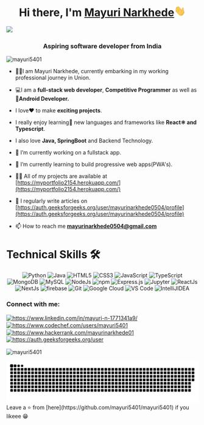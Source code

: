 <h1 align="center">Hi there, I'm <a target="_blank" href="https://myportfolio2154.herokuapp.com/">Mayuri Narkhede</a><img src="https://github.com/ABSphreak/ABSphreak/blob/master/gifs/Hi.gif" width="30px"></h1></h1>



<img src="https://github-readme-streak-stats.herokuapp.com/?&user=mayuri5401"/>

 

<h3 align="center">Aspiring software developer from India</h3>

<p align="left"> <img src="https://komarev.com/ghpvc/?username=mayuri5401&label=Profile%20views&color=0e75b6&style=flat" alt="mayuri5401" /> </p>

- 👨‍🎓I am Mayuri Narkhede, currently embarking in my working professional journey in  Union.<br/>
- 💻I am a **full-stack web developer**, **Competitive Programmer** as well as 📱**Android Developer.**<br/>
- I love❤ to make **exciting projects**. <br/>
- I really enjoy learning🚀 new languages and frameworks like **React⚛ and Typescript**.<br/>
- I also love **Java, SpringBoot** and Backend Technology.<br/>
- 🔭 I’m currently working on a fullstack app.<br/>
- 🌱 I’m currently learning to build progressive web apps(PWA's).<br/>

- 👨‍💻 All of my projects are available at [https://myportfolio2154.herokuapp.com/](https://myportfolio2154.herokuapp.com/)

- 📝 I regularly write articles on [https://auth.geeksforgeeks.org/user/mayurinarkhede0504/profile](https://auth.geeksforgeeks.org/user/mayurinarkhede0504/profile)

- 📫 How to reach me **mayurinarkhede0504@gmail.com**
<h1>Technical Skills 🛠</h1>

<p align="center"> 
 <img alt="Python" src="https://img.shields.io/badge/python-%2314354C.svg?style=for-the-badge&logo=python&logoColor=white"/>
 <img alt="Java" src="https://img.shields.io/badge/java-%23ED8B00.svg?&style=for-the-badge&logo=java&logoColor=white" />
<img alt="HTML5" src="https://img.shields.io/badge/html5-%23E34F26.svg?&style=for-the-badge&logo=html5&logoColor=white" />
 <img alt="CSS3" src="https://img.shields.io/badge/css3-%231572B6.svg?&style=for-the-badge&logo=css3&logoColor=white" />
 <img alt="JavaScript" src="https://img.shields.io/badge/javascript-%23323330.svg?&style=for-the-badge&logo=javascript&logoColor=%23F7DF1E" />
 <img alt="TypeScript" src="https://img.shields.io/badge/-TypeScript-blue?&style=for-the-badge&logo=typescript&logoColor=white" />
 <img alt="MongoDB" src="https://img.shields.io/badge/MongoDB-lightgreen?style=for-the-badge&logo=mongodb&logoColor=4EA94B" />
 <img alt="MySQL" src="https://img.shields.io/badge/MySQL-gray?style=for-the-badge&logo=mysql&logoColor=4EA94B" />
 <img alt="NodeJs" src="https://img.shields.io/badge/Node.js-339933?style=for-the-badge&logo=nodedotjs&logoColor=white" />
    <img alt="npm" src="https://img.shields.io/badge/npm-CB3837?style=for-the-badge&logo=npm&logoColor=white" />
    <img alt="Express.js" src="https://img.shields.io/badge/Express.js-000000?style=for-the-badge&logo=express&logoColor=white" />
    <img alt="Jupyter" src="https://img.shields.io/badge/Jupyter-F37626.svg?&style=for-the-badge&logo=Jupyter&logoColor=white" />
    <img alt="ReactJs" src="https://img.shields.io/badge/React-20232A?style=for-the-badge&logo=react&logoColor=61DAFB" />
     <img alt="NextJs" src="https://img.shields.io/badge/NextJS-20232A?style=for-the-badge&logo=nextjs&logoColor=black" />
    <img alt="firebase" src="https://img.shields.io/badge/firebase-ffca28?style=for-the-badge&logo=firebase&logoColor=black" />
    <img alt="Git" src="https://img.shields.io/badge/Git-F05032?style=for-the-badge&logo=git&logoColor=white" />
    <img alt="Google Cloud" src="https://img.shields.io/badge/Google_Cloud-4285F4?style=for-the-badge&logo=google-cloud&logoColor=white" />
    <img alt="VS Code" src="https://img.shields.io/badge/Visual_Studio_Code-0078D4?style=for-the-badge&logo=visual%20studio%20code&logoColor=white" />
    <img alt="IntelliJIDEA" src="https://img.shields.io/badge/IntelliJIDEA-000000.svg?style=for-the-badge&logo=intellij-idea&logoColor=white" />
</p>

<h3 align="left">Connect with me:</h3>
<p align="left">
<a href="https://linkedin.com/in/https://www.linkedin.com/in/mayuri-n-1771341a9/" target="blank"><img align="center" src="https://raw.githubusercontent.com/rahuldkjain/github-profile-readme-generator/neutral-icons/src/images/icons/Social/linked-in-alt.svg" alt="https://www.linkedin.com/in/mayuri-n-1771341a9/" height="30" width="40" /></a>
<a href="https://www.codechef.com/users/https://www.codechef.com/users/mayuri5401" target="blank"><img align="center" src="https://cdn.jsdelivr.net/npm/simple-icons@3.1.0/icons/codechef.svg" alt="https://www.codechef.com/users/mayuri5401" height="30" width="40" /></a>
<a href="https://www.hackerrank.com/https://www.hackerrank.com/mayurinarkhede01" target="blank"><img align="center" src="https://raw.githubusercontent.com/rahuldkjain/github-profile-readme-generator/neutral-icons/src/images/icons/Social/hackerrank.svg" alt="https://www.hackerrank.com/mayurinarkhede01" height="30" width="40" /></a>
<a href="https://auth.geeksforgeeks.org/user/https://auth.geeksforgeeks.org/user" target="blank"><img align="center" src="https://raw.githubusercontent.com/rahuldkjain/github-profile-readme-generator/neutral-icons/src/images/icons/Social/geeks-for-geeks.svg" alt="https://auth.geeksforgeeks.org/user" height="30" width="40" /></a>
</p>
<p><img align="center" src="https://github-readme-stats.vercel.app/api/top-langs?username=mayuri5401&show_icons=true&locale=en&layout=compact" alt="mayuri5401" /></p>
<div align="center">
<img src="https://github.com/kothariji/kothariji/blob/master/github-user-contribution.svg"></img>
</div>
Leave a ⭐ from [here](https://github.com/mayuri5401/mayuri5401) if you likeee 😁
